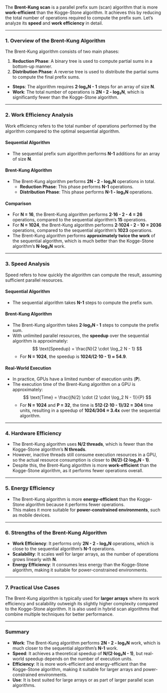 The **Brent-Kung scan** is a parallel prefix sum (scan) algorithm that is more **work-efficient** than the Kogge-Stone algorithm. It achieves this by reducing the total number of operations required to compute the prefix sum. Let’s analyze its **speed** and **work efficiency** in detail.

---

### **1. Overview of the Brent-Kung Algorithm**
The Brent-Kung algorithm consists of two main phases:
1. **Reduction Phase**: A binary tree is used to compute partial sums in a bottom-up manner.
2. **Distribution Phase**: A reverse tree is used to distribute the partial sums to compute the final prefix sums.

- **Steps**: The algorithm requires **2·log₂N - 1** steps for an array of size **N**.
- **Work**: The total number of operations is **2N - 2 - log₂N**, which is significantly fewer than the Kogge-Stone algorithm.

---

### **2. Work Efficiency Analysis**
Work efficiency refers to the total number of operations performed by the algorithm compared to the optimal sequential algorithm.

#### **Sequential Algorithm**
- The sequential prefix sum algorithm performs **N-1** additions for an array of size **N**.

#### **Brent-Kung Algorithm**
- The Brent-Kung algorithm performs **2N - 2 - log₂N** operations in total.
  - **Reduction Phase**: This phase performs **N-1** operations.
  - **Distribution Phase**: This phase performs **N-1 - log₂N** operations.

#### **Comparison**
- For **N = 16**, the Brent-Kung algorithm performs **2·16 - 2 - 4 = 26** operations, compared to the sequential algorithm’s **15** operations.
- For **N = 1024**, the Brent-Kung algorithm performs **2·1024 - 2 - 10 = 2036** operations, compared to the sequential algorithm’s **1023** operations.
- The Brent-Kung algorithm performs **approximately twice the work** of the sequential algorithm, which is much better than the Kogge-Stone algorithm’s **N·log₂N** work.

---

### **3. Speed Analysis**
Speed refers to how quickly the algorithm can compute the result, assuming sufficient parallel resources.

#### **Sequential Algorithm**
- The sequential algorithm takes **N-1** steps to compute the prefix sum.

#### **Brent-Kung Algorithm**
- The Brent-Kung algorithm takes **2·log₂N - 1** steps to compute the prefix sum.
- With unlimited parallel resources, the **speedup** over the sequential algorithm is approximately:
  $$
  \text{Speedup} = \frac{N}{2 \cdot \log_2 N - 1}
  $$
  - For **N = 1024**, the speedup is **1024/(2·10 - 1) ≈ 54.9**.

#### **Real-World Execution**
- In practice, GPUs have a limited number of execution units (**P**).
- The execution time of the Brent-Kung algorithm on a GPU is approximately:
  $$
  \text{Time} = \frac{(N/2) \cdot (2 \cdot \log_2 N - 1)}{P}
  $$
  - For **N = 1024** and **P = 32**, the time is **512·(2·10 - 1)/32 = 304** time units, resulting in a speedup of **1024/304 ≈ 3.4x** over the sequential algorithm.

---

### **4. Hardware Efficiency**
- The Brent-Kung algorithm uses **N/2 threads**, which is fewer than the Kogge-Stone algorithm’s **N threads**.
- However, inactive threads still consume execution resources in a GPU, so the actual resource consumption is closer to **(N/2)·(2·log₂N - 1)**.
- Despite this, the Brent-Kung algorithm is more **work-efficient** than the Kogge-Stone algorithm, as it performs fewer operations overall.

---

### **5. Energy Efficiency**
- The Brent-Kung algorithm is more **energy-efficient** than the Kogge-Stone algorithm because it performs fewer operations.
- This makes it more suitable for **power-constrained environments**, such as mobile devices.

---

### **6. Strengths of the Brent-Kung Algorithm**
- **Work Efficiency**: It performs only **2N - 2 - log₂N** operations, which is close to the sequential algorithm’s **N-1** operations.
- **Scalability**: It scales well for larger arrays, as the number of operations grows linearly with **N**.
- **Energy Efficiency**: It consumes less energy than the Kogge-Stone algorithm, making it suitable for power-constrained environments.

---

### **7. Practical Use Cases**
The Brent-Kung algorithm is typically used for **larger arrays** where its work efficiency and scalability outweigh its slightly higher complexity compared to the Kogge-Stone algorithm. It is also used in hybrid scan algorithms that combine multiple techniques for better performance.

---

### **Summary**
- **Work**: The Brent-Kung algorithm performs **2N - 2 - log₂N** work, which is much closer to the sequential algorithm’s **N-1** work.
- **Speed**: It achieves a theoretical speedup of **N/(2·log₂N - 1)**, but real-world speedup depends on the number of execution units.
- **Efficiency**: It is more work-efficient and energy-efficient than the Kogge-Stone algorithm, making it suitable for larger arrays and power-constrained environments.
- **Use**: It is best suited for large arrays or as part of larger parallel scan algorithms.
